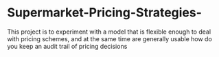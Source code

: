 # Supermarket-Pricing-Strategies-
This project is to experiment with a model that is flexible enough to deal with pricing schemes, and at the same time are generally usable how do you keep an audit trail of pricing decisions
